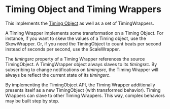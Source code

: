 
# Timing Object and Timing Wrappers

This implements the [Timing Object](https://github.com/webtiming/timingobject) as well as a set of TimingWrappers. 

A Timing Wrapper implements some transformation on a Timing Object. For instance, if you want to skew the values of a Timing object, use the SkewWrapper. Or, if you need the TimingObject to count beats per second instead of seconds per second, use the ScaleWrapper.

The *timingsrc* property of a Timing Wrapper references the source TimingObject. A TimingWrapper object always slaves to its *timingsrc*. By subscribing to change notifications on *timingsrc*, the Timing Wrapper will always be reflect the current state of its *timingsrc*.

By implementing the TimingObject API, the Timing Wrapper additionally presents itself as a new TimingObject (with transformed behavior). Timing Wrappers can slave to other Timing Wrappers. This way, complex behaviors may be built step by step.
